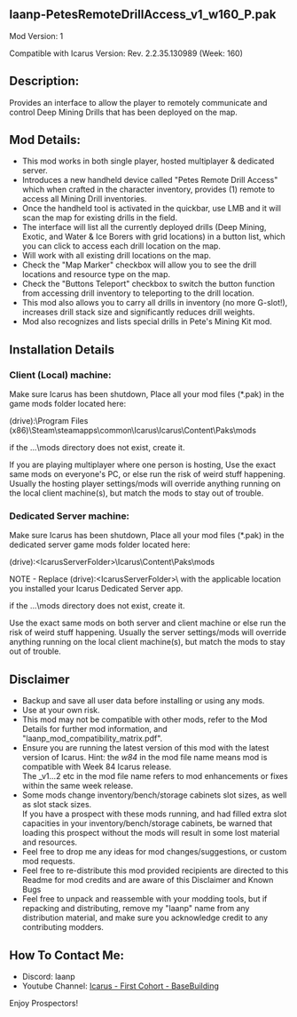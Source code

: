 laanp-PetesRemoteDrillAccess_v1_w160_P.pak
----------------------------------------------------------------------
Mod Version: 1

Compatible with Icarus Version: Rev. 2.2.35.130989 (Week: 160)

## Description:
Provides an interface to allow the player to remotely communicate and control Deep Mining Drills that has been deployed on the map. 

## Mod Details:
- This mod works in both single player, hosted multiplayer & dedicated server.
- Introduces a new handheld device called "Petes Remote Drill Access" which when crafted in the character inventory, provides (1) remote to access all Mining Drill inventories.
- Once the handheld tool is activated in the quickbar, use LMB and it will scan the map for existing drills in the field.
- The interface will list all the currently deployed drills (Deep Mining, Exotic, and Water & Ice Borers with grid locations) in a button list, which you can click to access each drill location on the map. 
- Will work with all existing drill locations on the map.
- Check the "Map Marker" checkbox will allow you to see the drill locations and resource type on the map.
- Check the "Buttons Teleport" checkbox to switch the button function from accessing drill inventory to teleporting to the drill location. 
- This mod also allows you to carry all drills in inventory (no more G-slot!), increases drill stack size and significantly reduces drill weights.
- Mod also recognizes and lists special drills in Pete's Mining Kit mod. 

## Installation Details

### Client (Local) machine:
Make sure Icarus has been shutdown, 
Place all your mod files (*.pak) in the game mods folder located here:

(drive):\Program Files (x86)\Steam\steamapps\common\Icarus\Icarus\Content\Paks\mods

if the ...\mods directory does not exist, create it.

If you are playing multiplayer where one person is hosting, Use the exact same mods
on everyone's PC, or else run the risk of weird stuff happening.
Usually the hosting player settings/mods will override anything running on the local client machine(s), but match the mods to stay out of trouble.

### Dedicated Server machine:
Make sure Icarus has been shutdown, 
Place all your mod files (*.pak) in the dedicated server game mods folder located here:

(drive):\<IcarusServerFolder>\Icarus\Content\Paks\mods

NOTE - Replace (drive):\<IcarusServerFolder>\ with the applicable location you installed your Icarus Dedicated Server app.

if the ...\mods directory does not exist, create it.

Use the exact same mods on both server and client machine or else run the risk of weird stuff happening.
Usually the server settings/mods will override anything running on the local client machine(s), but match the mods to stay out of trouble.


## Disclaimer
- Backup and save all user data before installing or using any mods.
- Use at your own risk.
- This mod may not be compatible with other mods, refer to the Mod Details for further mod information, and "laanp_mod_compatibility_matrix.pdf". 
- Ensure you are running the latest version of this mod with the latest version of Icarus.  Hint: the _w84_ in the mod file name means mod is compatible with Week 84 Icarus release.  
  The _v1...2 etc in the mod file name refers to mod enhancements or fixes within the same week release. 
- Some mods change inventory/bench/storage cabinets slot sizes, as well as slot stack sizes.  
  If you have a prospect with these mods running, and had filled extra slot capacities in your inventory/bench/storage cabinets, be warned that loading this prospect without the mods will result in some lost material and resources. 
- Feel free to drop me any ideas for mod changes/suggestions, or custom mod requests.
- Feel free to re-distribute this mod provided recipients are directed to this Readme for mod credits and are aware of this Disclaimer and Known Bugs
- Feel free to unpack and reassemble with your modding tools, but if repacking and distributing, remove my "laanp" name from any distribution material,
   and make sure you acknowledge credit to any contributing modders.

## How To Contact Me:

- Discord: laanp
- Youtube Channel: [Icarus - First Cohort - BaseBuilding](https://www.youtube.com/channel/UCQWq0BjD4mnUkAZgRwwigNQ) 

Enjoy Prospectors!




































































































































































